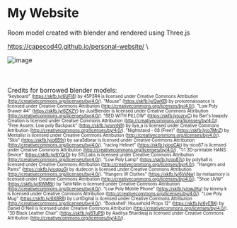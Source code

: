 # My Website
Room model created with blender and rendered using Three.js

https://capecod40.github.io/personal-website/ \

![image](https://github.com/capecod40/personal-website/assets/109251338/22d7b14f-ad6d-40ee-a233-ac73d0f07783)
\
\
\
\
Credits for borrowed blender models: \
 <sub><sup>
"keyboard" (https://skfb.ly/6UFI8) by 45P3R4 is licensed under Creative Commons Attribution (http://creativecommons.org/licenses/by/4.0/).
"Mouse" (https://skfb.ly/QwKB) by protorenaissance is licensed under Creative Commons Attribution (http://creativecommons.org/licenses/by/4.0/).
"Low Poly Drawer #4" (https://skfb.ly/6ZKZY) by JustBlender is licensed under Creative Commons Attribution (http://creativecommons.org/licenses/by/4.0/).
"BED WITH PILLOW" (https://skfb.ly/ozryC) by Bari's lowpoly Creation is licensed under Creative Commons Attribution (http://creativecommons.org/licenses/by/4.0/).
"Free Assets: Low poly Backpack" (https://skfb.ly/onnN9) by ilya_a is licensed under Creative Commons Attribution (http://creativecommons.org/licenses/by/4.0/).
"Nightstand - 08 (Free)" (https://skfb.ly/o7MnZ) by Mentalist is licensed under Creative Commons Attribution (http://creativecommons.org/licenses/by/4.0/).
"Skis" (https://skfb.ly/o6B9r) by sara3dbear is licensed under Creative Commons Attribution (http://creativecommons.org/licenses/by/4.0/).
"racing Helmet" (https://skfb.ly/oqCAt) by nico67 is licensed under Creative Commons Attribution (http://creativecommons.org/licenses/by/4.0/).
"1:1 3D-printable HANS Device" (https://skfb.ly/6YQrD) by STLLabs is licensed under Creative Commons Attribution (http://creativecommons.org/licenses/by/4.0/).
"Low Poly Lamp" (https://skfb.ly/oo87o) by polyhall is licensed under Creative Commons Attribution (http://creativecommons.org/licenses/by/4.0/).
"Hangers and Pants" (https://skfb.ly/oqquG) by dudecon is licensed under Creative Commons Attribution (http://creativecommons.org/licenses/by/4.0/).
"Hangers W Clothes" (https://skfb.ly/6VsNw) by melaamory is licensed under Creative Commons Attribution (http://creativecommons.org/licenses/by/4.0/).
"Shoe UVW" (https://skfb.ly/6WMBr) by TahirNilin is licensed under Creative Commons Attribution (http://creativecommons.org/licenses/by/4.0/).
"Low Poly Mobile Phone" (https://skfb.ly/owJHu) by kimmy.k is licensed under Creative Commons Attribution (http://creativecommons.org/licenses/by/4.0/).
"Low Poly Mug" (https://skfb.ly/6X8R8) by LortDigital is licensed under Creative Commons Attribution (http://creativecommons.org/licenses/by/4.0/).
"Bookshelf: Household Props 12" (https://skfb.ly/6yEBK) by Daniel O'Neil is licensed under Creative Commons Attribution (http://creativecommons.org/licenses/by/4.0/).
"3D Black Leather Chair" (https://skfb.ly/6TuP9) by Aaditya Bhardwaj is licensed under Creative Commons Attribution (http://creativecommons.org/licenses/by/4.0/).
</sup></sub>
